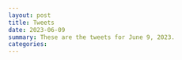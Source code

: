 ```yaml
---
layout: post
title: Tweets
date: 2023-06-09
summary: These are the tweets for June 9, 2023.
categories:
---
```


